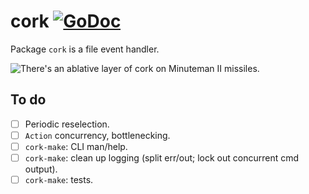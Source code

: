 # cork [![GoDoc](https://godoc.org/github.com/lukasschwab/cork?status.svg)](https://godoc.org/github.com/lukasschwab/cork)

Package `cork` is a file event handler.

![There's an ablative layer of cork on Minuteman II missiles.](https://user-images.githubusercontent.com/4955943/55370000-c1434f00-54ad-11e9-8d3a-11b710bc7912.jpg)

## To do

- [ ] Periodic reselection.
- [ ] `Action` concurrency, bottlenecking.
- [ ] `cork-make`: CLI man/help.
- [ ] `cork-make`: clean up logging (split err/out; lock out concurrent cmd output).
- [ ] `cork-make`: tests.
